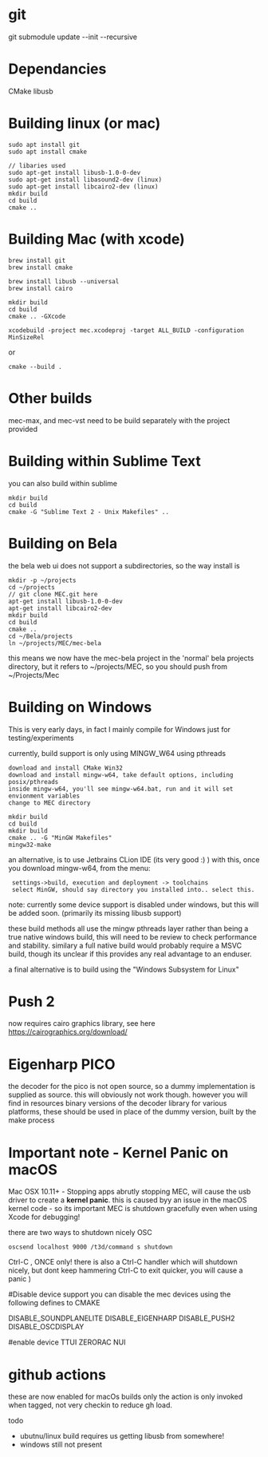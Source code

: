 # git 
git submodule update --init --recursive

# Dependancies
CMake
libusb

# Building linux (or mac)

    sudo apt install git
    sudo apt install cmake

    // libaries used
    sudo apt-get install libusb-1.0-0-dev
    sudo apt-get install libasound2-dev (linux)
    sudo apt-get install libcairo2-dev (linux) 
    mkdir build
    cd build
    cmake .. 


# Building Mac (with xcode)

    brew install git
    brew install cmake
 
    brew install libusb --universal
    brew install cairo

    mkdir build
    cd build
    cmake .. -GXcode 

    xcodebuild -project mec.xcodeproj -target ALL_BUILD -configuration MinSizeRel

or

    cmake --build .

# Other builds
mec-max, and mec-vst need to be build separately with the project provided

# Building within Sublime Text

you can also build within sublime

    mkdir build
    cd build
    cmake -G "Sublime Text 2 - Unix Makefiles" .. 


# Building on Bela
the bela web ui does not support a subdirectories, so the way install is
  
    mkdir -p ~/projects
    cd ~/projects 
    // git clone MEC.git here
    apt-get install libusb-1.0-0-dev
    apt-get install libcairo2-dev
    mkdir build
    cd build
    cmake .. 
    cd ~/Bela/projects
    ln ~/projects/MEC/mec-bela

this means we now have the mec-bela project in the 'normal' bela projects directory, but it refers to ~/projects/MEC, so you should push from ~/Projects/Mec


# Building on Windows
This is very early days, in fact I mainly compile for Windows just for testing/experiments

currently, build support is only using  MINGW_W64 using pthreads
    
    download and install CMake Win32
    download and install mingw-w64, take default options, including posix/pthreads
    inside mingw-w64, you'll see mingw-w64.bat, run and it will set envionment variables
    change to MEC directory 

    mkdir build
    cd build
    mkdir build
    cmake .. -G "MinGW Makefiles"
    mingw32-make


an alternative, is to use Jetbrains CLion IDE (its very good :) ) 
with this, once you download mingw-w64, from the menu:

     settings->build, execution and deployment -> toolchains
     select MinGW, should say directory you installed into.. select this.


note: currently some device support is disabled under windows, but this will be added soon.
(primarily its missing libusb support)

these build methods all use the mingw pthreads layer rather than being a true native windows build, this will need to be review to check performance and stability.
similary a full native build would probably require a MSVC build, though its unclear if this provides any real advantage to an enduser.


a final alternative is to build using the "Windows Subsystem for Linux"

# Push 2
now requires cairo graphics library, see here
https://cairographics.org/download/


# Eigenharp PICO
the decoder for the pico is not open source, so a dummy implementation is supplied as source.
this will obviously not work though.
however you will find in resources binary versions of the decoder library for various platforms, these should be used in place of the dummy version, built by the make process



# Important note - Kernel Panic on macOS
Mac OSX 10.11+ - Stopping apps
abrutly stopping MEC, will cause the usb driver to create a **kernel panic**.
this is caused byy an issue in the macOS kernel code - so its important MEC is shutdown gracefully even when using Xcode for debugging!

there are two ways to shutdown nicely
OSC

    oscsend localhost 9000 /t3d/command s shutdown

Ctrl-C , ONCE only!
there is also a Ctrl-C handler which will shutdown nicely, but dont keep hammering Ctrl-C to exit quicker, you will cause a panic )



#Disable device support
you can disable the mec devices using the following defines to CMAKE

DISABLE_SOUNDPLANELITE
DISABLE_EIGENHARP
DISABLE_PUSH2
DISABLE_OSCDISPLAY

#enable device
TTUI
ZERORAC
NUI



# github actions
these are now enabled for macOs builds only
the action is only invoked when tagged, not very checkin to reduce gh load.


todo
- ubutnu/linux build requires us getting libusb from somewhere!
- windows still not present

